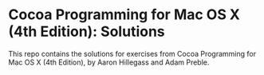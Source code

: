 # Cocoa Programming for Mac OS X (4th Edition): Solutions

This repo contains the solutions for exercises from Cocoa Programming for Mac OS X (4th Edition), by Aaron Hillegass and Adam Preble.
